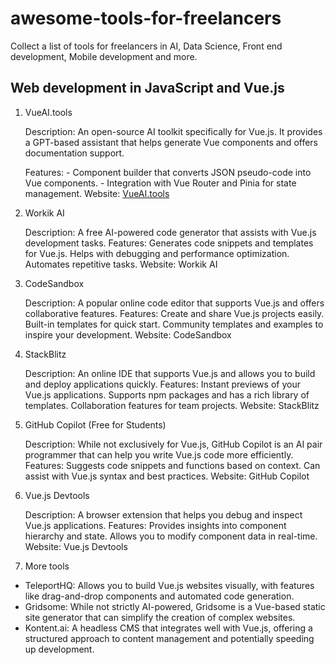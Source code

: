 # awesome-tools-for-freelancers
Collect a list of tools for freelancers in AI, Data Science, Front end development, Mobile development and more. 


## Web development in JavaScript and Vue.js

1. VueAI.tools

    Description: An open-source AI toolkit specifically for Vue.js. It provides a GPT-based assistant that helps generate Vue components and offers documentation support.
   
    Features:
        - Component builder that converts JSON pseudo-code into Vue components.
        - Integration with Vue Router and Pinia for state management.
    Website: [VueAI.tools](https://vueai.tools/)

3. Workik AI

    Description: A free AI-powered code generator that assists with Vue.js development tasks.
    Features:
        Generates code snippets and templates for Vue.js.
        Helps with debugging and performance optimization.
        Automates repetitive tasks.
    Website: Workik AI

4. CodeSandbox

    Description: A popular online code editor that supports Vue.js and offers collaborative features.
    Features:
        Create and share Vue.js projects easily.
        Built-in templates for quick start.
        Community templates and examples to inspire your development.
    Website: CodeSandbox

5. StackBlitz

    Description: An online IDE that supports Vue.js and allows you to build and deploy applications quickly.
    Features:
        Instant previews of your Vue.js applications.
        Supports npm packages and has a rich library of templates.
        Collaboration features for team projects.
    Website: StackBlitz

6. GitHub Copilot (Free for Students)

    Description: While not exclusively for Vue.js, GitHub Copilot is an AI pair programmer that can help you write Vue.js code more efficiently.
    Features:
        Suggests code snippets and functions based on context.
        Can assist with Vue.js syntax and best practices.
    Website: GitHub Copilot

7. Vue.js Devtools

    Description: A browser extension that helps you debug and inspect Vue.js applications.
    Features:
        Provides insights into component hierarchy and state.
        Allows you to modify component data in real-time.
    Website: Vue.js Devtools


8. More tools

- TeleportHQ: Allows you to build Vue.js websites visually, with features like drag-and-drop components and automated code generation.   
- Gridsome: While not strictly AI-powered, Gridsome is a Vue-based static site generator that can simplify the creation of complex websites.  
- Kontent.ai: A headless CMS that integrates well with Vue.js, offering a structured approach to content management and potentially speeding up development.
